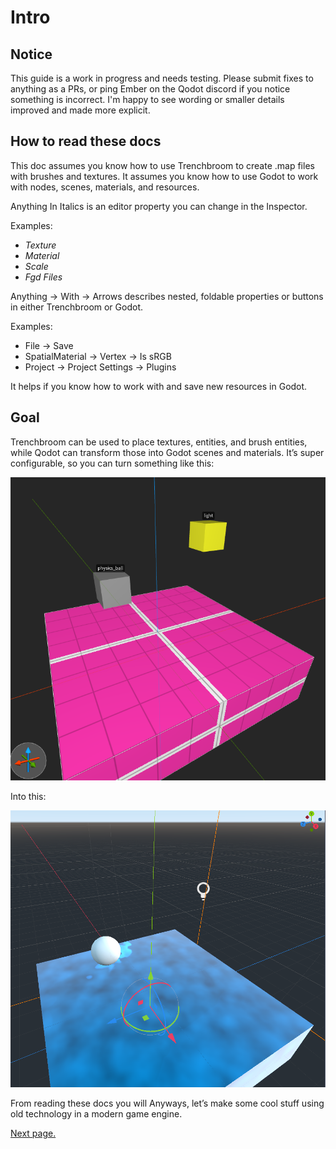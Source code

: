 # Intro

## Notice

This guide is a work in progress and needs testing. Please submit fixes to anything as a PRs, or ping Ember on the Qodot discord if you notice something is incorrect. I'm happy to see wording or smaller details improved and made more explicit.

## How to read these docs

This doc assumes you know how to use Trenchbroom to create .map files with brushes and textures. It assumes you know how to use Godot to work with nodes, scenes, materials, and resources.

Anything In Italics is an editor property you can change in the Inspector.

Examples:
- *Texture*
- *Material*
- *Scale*
- *Fgd Files*

Anything -> With -> Arrows describes nested, foldable properties or buttons in either Trenchbroom or Godot.

Examples:
- File -> Save
- SpatialMaterial -> Vertex -> Is sRGB
- Project -> Project Settings -> Plugins

It helps if you know how to work with and save new resources in Godot.

## Goal

Trenchbroom can be used to place textures, entities, and brush entities, while Qodot can transform those into Godot scenes and materials. It’s super configurable, so you can turn something like this:

![](images/00-demo-trenchbroom.png)

Into this:

![](images/00-demo-qodot.png)

From reading these docs you will
Anyways, let’s make some cool stuff using old technology in a modern game engine.

[Next page.](01-installation.md)
